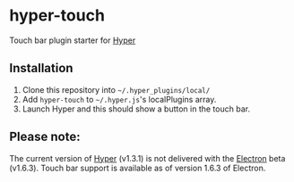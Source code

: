 # hyper-touch

Touch bar plugin starter for [Hyper](https://github.com/zeit/hyper)

## Installation

1. Clone this repository into `~/.hyper_plugins/local/`
2. Add `hyper-touch` to `~/.hyper.js`'s localPlugins array.
3. Launch Hyper and this should show a button in the touch bar.

## Please note:

The current version of [Hyper](https://github.com/zeit/hyper) (v1.3.1)
is not delivered with the [Electron](https://github.com/electron/electron) beta
(v1.6.3). Touch bar support is available as of version 1.6.3 of Electron.
